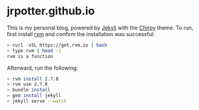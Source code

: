 # jrpotter.github.io

This is my personal blog, powered by [Jekyll](https://jekyllrb.com/) with the
[Chirpy](https://github.com/cotes2020/jekyll-theme-chirpy) theme. To run, first
install [rvm](https://rvm.io/rvm/install) and confirm the installation was
successful:

```bash
> curl -sSL https://get.rvm.io | bash
> type rvm | head -1
rvm is a function
```

Afterward, run the following:

```bash
> rvm install 2.7.8
> rvm use 2.7.8
> bundle install
> gem install jekyll
> jekyll serve --watch
```
